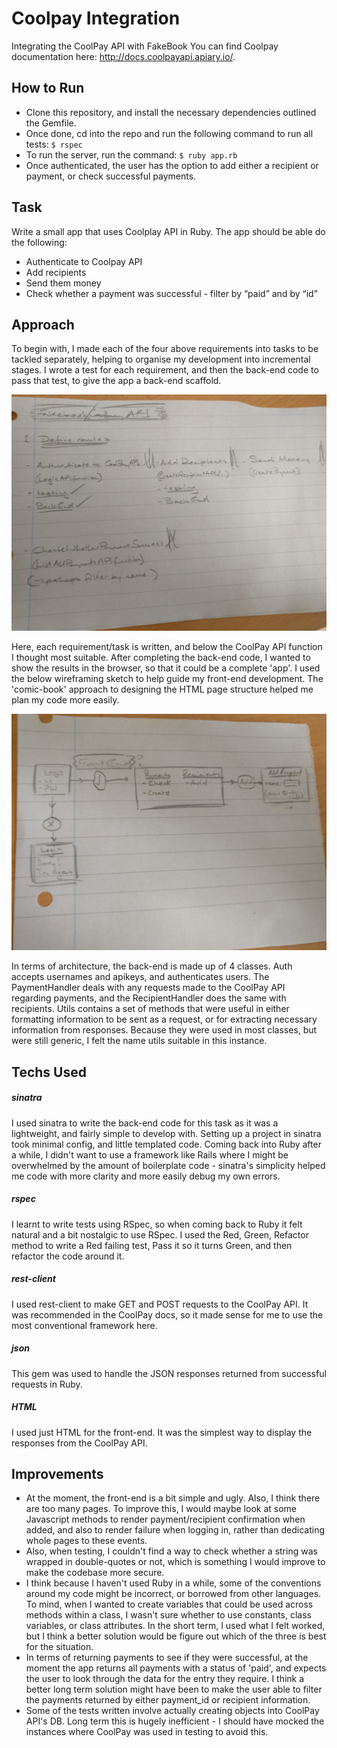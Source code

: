 # Coolpay Integration
Integrating the CoolPay API with FakeBook
You can find Coolpay documentation here: http://docs.coolpayapi.apiary.io/.

## How to Run
- Clone this repository, and install the necessary dependencies outlined the Gemfile.
- Once done, cd into the repo and run the following command to run all tests: ```$ rspec```
- To run the server, run the command: ```$ ruby app.rb```
- Once authenticated, the user has the option to add either a recipient or payment, or check successful payments.


## Task
Write a small app that uses Coolplay API in Ruby. The app should be able do the following:
- Authenticate to Coolpay API
- Add recipients
- Send them money
- Check whether a payment was successful - filter by “paid” and by “id”

## Approach
To begin with, I made each of the four above requirements into tasks to be tackled separately, helping to organise my development into incremental stages. I wrote a test for each requirement, and then the back-end code to pass that test, to give the app a back-end scaffold.

![Drag Racing](requirements.jpg)

Here, each requirement/task is written, and below the CoolPay API function I thought most suitable. After completing the back-end code, I wanted to show the results in the browser, so that it could be a complete 'app'. I used the below wireframing sketch to help guide my front-end development. The 'comic-book' approach to designing the HTML page structure helped me plan my code more easily.

![Drag Racing](wireframe.jpg)

In terms of architecture, the back-end is made up of 4 classes. Auth accepts usernames and apikeys, and authenticates users. The PaymentHandler deals with any requests made to the CoolPay API regarding payments, and the RecipientHandler does the same with recipients. Utils contains a set of methods that were useful in either formatting information to be sent as a request, or for extracting necessary information from responses. Because they were used in most classes, but were still generic, I felt the name utils suitable in this instance.

## Techs Used
##### sinatra
I used sinatra to write the back-end code for this task as it was a lightweight, and fairly simple to develop with. Setting up a project in sinatra took minimal config, and little templated code. Coming back into Ruby after a while, I didn't want to use a framework like Rails where I might be overwhelmed by the amount of boilerplate code - sinatra's simplicity helped me code with more clarity and more easily debug my own errors.
##### rspec
I learnt to write tests using RSpec, so when coming back to Ruby it felt natural and a bit nostalgic to use RSpec. I used the Red, Green, Refactor method to write a Red failing test, Pass it so it turns Green, and then refactor the code around it.
##### rest-client
I used rest-client to make GET and POST requests to the CoolPay API. It was recommended in the CoolPay docs, so it made sense for me to use the most conventional framework here.
##### json
This gem was used to handle the JSON responses returned from successful requests in Ruby.
##### HTML
I used just HTML for the front-end. It was the simplest way to display the responses from the CoolPay API.

## Improvements
- At the moment, the front-end is a bit simple and ugly. Also, I think there are too many pages. To improve this, I would maybe look at some Javascript methods to render payment/recipient confirmation when added, and also to render failure when logging in, rather than dedicating whole pages to these events.
- Also, when testing, I couldn't find a way to check whether a string was wrapped in double-quotes or not, which is something I would improve to make the codebase more secure.
- I think because I haven't used Ruby in a while, some of the conventions around my code might be incorrect, or borrowed from other languages. To mind, when I wanted to create variables that could be used across methods within a class, I wasn't sure whether to use constants, class variables, or class attributes. In the short term, I used what I felt worked, but I think a better solution would be figure out which of the three is best for the situation.
- In terms of returning payments to see if they were successful, at the moment the app returns all payments with a status of 'paid', and expects the user to look through the data for the entry they require. I think a better long term solution might have been to make the user able to filter the payments returned by either payment_id or recipient information.  
- Some of the tests written involve actually creating objects into CoolPay API's DB. Long term this is hugely inefficient - I should have mocked the instances where CoolPay was used in testing to avoid this.
